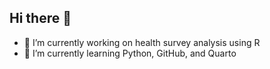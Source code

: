 ## Hi there 👋

- 🔭 I’m currently working on health survey analysis using R
- 🌱 I’m currently learning Python, GitHub, and Quarto

